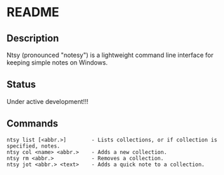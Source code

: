 # README

## Description

Ntsy (pronounced "notesy") is a lightweight command line interface for keeping simple notes on Windows.

## Status

Under active development!!!

## Commands

```
ntsy list [<abbr.>]        - Lists collections, or if collection is specified, notes.
ntsy col <name> <abbr.>    - Adds a new collection.
ntsy rm <abbr.>            - Removes a collection.
ntsy jot <abbr.> <text>    - Adds a quick note to a collection.
```
